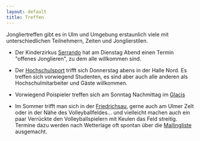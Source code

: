 ```yaml
---
layout: default
title: Treffen
---
```


Jongliertreffen gibt es in Ulm und Umgebung erstaunlich viele mit unterschiedlichen Teilnehmern, Zeiten und Jonglierstilen.

- Der Kinderzirkus [Serrando](/de/treffen/serrando/) hat am Dienstag Abend einen Termin "offenes Jonglieren", zu dem alle willkommen sind.

-  Der [Hochschulsport](/de/treffen/hochschulsport/) trifft sich Donnerstag abens in der Halle Nord. Es treffen sich vorwiegend Studenten, es sind aber auch alle anderen als Hochschulmitarbeiter und Gäste willkommen. 

- Vorwiegend Poispieler treffen sich am Sonntag Nachmittag im [Glacis](/de/treffen/poi/) 

- Im Sommer trifft man sich in der [Friedrichsau](/de/treffen/friedrichsau), gerne auch am Ulmer Zelt oder in der Nähe des Volleyballfeldes... und vielleicht machen auch ein paar Verrückte den Volleyballspielern mit Keulen das Feld streitig. Termine dazu werden nach Wetterlage oft spontan über die [Mailingliste](/de/mailingliste) ausgemacht.


